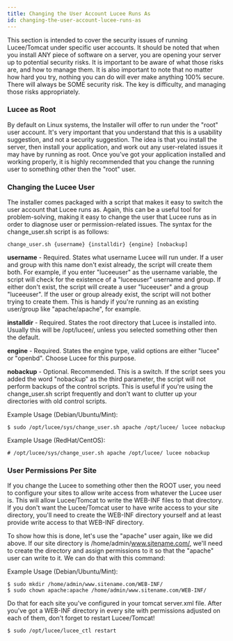 ```yaml
---
title: Changing the User Account Lucee Runs As
id: changing-the-user-account-lucee-runs-as
---
```


This section is intended to cover the security issues of running Lucee/Tomcat under specific user accounts. It should be noted that when you install ANY piece of software on a server, you are opening your server up to potential security risks. It is important to be aware of what those risks are, and how to manage them. It is also important to note that no matter how hard you try, nothing you can do will ever make anything 100% secure. There will always be SOME security risk. The key is difficulty, and managing those risks appropriately.

### Lucee as Root ###

By default on Linux systems, the Installer will offer to run under the "root" user account. It's very important that you understand that this is a usability suggestion, and not a security suggestion. The idea is that you install the server, then install your application, and work out any user-related issues it may have by running as root. Once you've got your application installed and working properly, it is highly recommended that you change the running user to something other then the "root" user.

### Changing the Lucee User ###

The installer comes packaged with a script that makes it easy to switch the user account that Lucee runs as. Again, this can be a useful tool for problem-solving, making it easy to change the user that Lucee runs as in order to diagnose user or permission-related issues. The syntax for the change_user.sh script is as follows:

	change_user.sh {username} {installdir} {engine} [nobackup]

**username** - Required. States what username Lucee will run under. If a user and group with this name don't exist already, the script will create them both. For example, if you enter "luceeuser" as the username variable, the script will check for the existence of a "luceeuser" username and group. If either don't exist, the script will create a user "luceeuser" and a group "luceeuser". If the user or group already exist, the script will not bother trying to create them. This is handy if you're running as an existing user/group like "apache/apache", for example.

**installdir** - Required. States the root directory that Lucee is installed into. Usually this will be /opt/lucee/, unless you selected something other then the default.

**engine** - Required. States the engine type, valid options are either "lucee" or "openbd". Choose Lucee for this purpose.

**nobackup** - Optional. Recommended. This is a switch. If the script sees you added the word "nobackup" as the third parameter, the script will not perform backups of the control scripts. This is useful if you're using the change_user.sh script frequently and don't want to clutter up your directories with old control scripts.

Example Usage (Debian/Ubuntu/Mint):

	$ sudo /opt/lucee/sys/change_user.sh apache /opt/lucee/ lucee nobackup

Example Usage (RedHat/CentOS):

	# /opt/lucee/sys/change_user.sh apache /opt/lucee/ lucee nobackup

### User Permissions Per Site ###

If you change the Lucee to something other then the ROOT user, you need to configure your sites to allow write access from whatever the Lucee user is. This will allow Lucee/Tomcat to write the WEB-INF files to that directory. If you don't want the Lucee/Tomcat user to have write access to your site directory, you'll need to create the WEB-INF directory yourself and at least provide write access to that WEB-INF directory.

To show how this is done, let's use the "apache" user again, like we did above. If our site directory is /home/admin/www.sitename.com/, we'll need to create the directory and assign permissions to it so that the "apache" user can write to it. We can do that with this command:

Example Usage (Debian/Ubuntu/Mint):

	$ sudo mkdir /home/admin/www.sitename.com/WEB-INF/
	$ sudo chown apache:apache /home/admin/www.sitename.com/WEB-INF/

Do that for each site you've configured in your tomcat server.xml file. After you've got a WEB-INF directory in every site with permissions adjusted on each of them, don't forget to restart Lucee/Tomcat!

	$ sudo /opt/lucee/lucee_ctl restart
